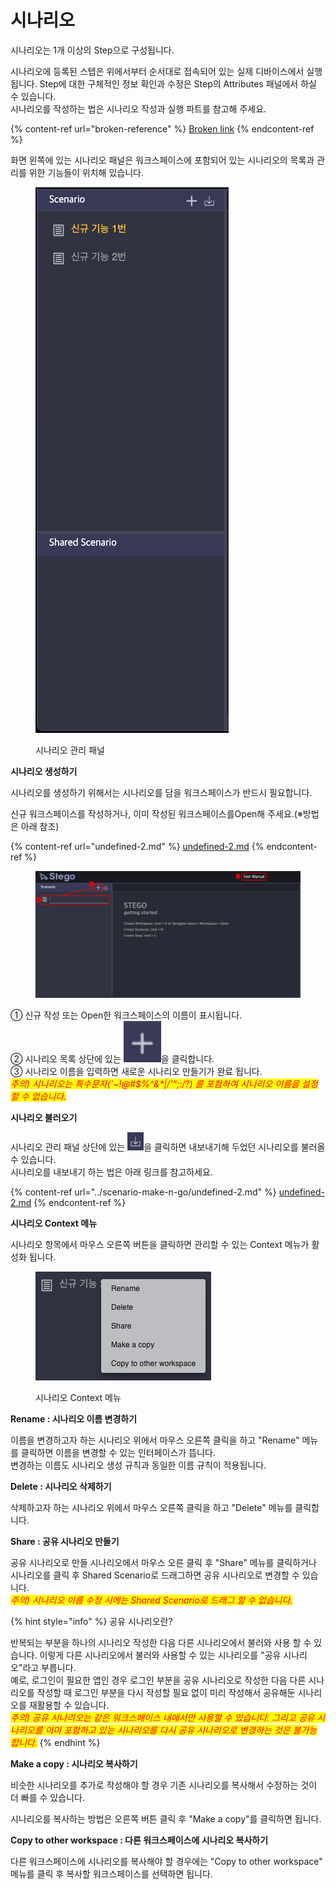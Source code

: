 # 시나리오

시나리오는 1개 이상의 Step으로 구성됩니다.&#x20;

시나리오에 등록된 스텝은 위에서부터 순서대로 접속되어 있는 실제 디바이스에서 실행됩니다. Step에 대한 구체적인 정보 확인과 수정은 Step의 Attributes 패널에서 하실 수 있습니다.\
시나리오를 작성하는 법은 시나리오 작성과 실행 파트를 참고해 주세요.

{% content-ref url="broken-reference" %}
[Broken link](broken-reference)
{% endcontent-ref %}

화면 왼쪽에 있는 시나리오 패널은 워크스페이스에 포함되어 있는 시나리오의 목록과 관리를 위한 기능들이 위치해 있습니다.

<figure><img src="../.gitbook/assets/image (93).png" alt=""><figcaption><p>시나리오 관리 패널</p></figcaption></figure>

**시나리오 생성하기**

시나리오를 생성하기 위해서는 시나리오를 담을 워크스페이스가 반드시 필요합니다.&#x20;

신규 워크스페이스를 작성하거나, 이미 작성된 워크스페이스를Open해 주세요.(※방법은 아래 참조)

{% content-ref url="undefined-2.md" %}
[undefined-2.md](undefined-2.md)
{% endcontent-ref %}

<figure><img src="../.gitbook/assets/image (159).png" alt=""><figcaption></figcaption></figure>

① 신규 작성 또는 Open한 워크스페이스의 이름이 표시됩니다.\
② 시나리오 목록 상단에 있는 <img src="../.gitbook/assets/image (25).png" alt="" data-size="line">을 클릭합니다.\
③ 시나리오 이름을 입력하면 새로운 시나리오 만들기가 완료 됩니다.\
_<mark style="color:red;">주의) 시나리오는 특수문자(\`\~!@#$%^&\*|/’“;:/?) 를 포함하여 시나리오 이름을 설정할 수 없습니다.</mark>_

_<mark style="color:red;"></mark>_

**시나리오 불러오기**

시나리오 관리 패널 상단에 있는 <img src="../.gitbook/assets/image (117).png" alt="" data-size="line">을 클릭하면 내보내기해 두었던 시나리오를 불러올 수 있습니다.\
시나리오를 내보내기 하는 법은 아래 링크를 참고하세요.

{% content-ref url="../scenario-make-n-go/undefined-2.md" %}
[undefined-2.md](../scenario-make-n-go/undefined-2.md)
{% endcontent-ref %}

_<mark style="color:red;"></mark>_

**시나리오 Context 메뉴**

시나리오 항목에서 마우스 오른쪽 버튼을 클릭하면 관리할 수 있는 Context 메뉴가 활성화 됩니다.

&#x20;

<figure><img src="../.gitbook/assets/image (225).png" alt=""><figcaption><p>시나리오 Context 메뉴 </p></figcaption></figure>



**Rename : 시나리오 이름 변경하기**

이름을 변경하고자 하는 시나리오 위에서 마우스 오른쪽 클릭을 하고 "Rename" 메뉴를 클릭하면 이름을 변경할 수 있는 인터페이스가 뜹니다.\
변경하는 이름도 시나리오 생성 규칙과 동일한 이름 규칙이 적용됩니다.



**Delete : 시나리오 삭제하기**

삭제하고자 하는 시나리오 위에서 마우스 오른쪽 클릭을 하고 "Delete" 메뉴를 클릭합니다.



**Share : 공유 시나리오 만들기**

공유 시나리오로 만들 시나리오에서 마우스 오른 클릭 후 "Share" 메뉴를 클릭하거나 시나리오를 클릭 후 Shared Scenario로 드래그하면 공유 시나리오로 변경할 수 있습니다. \
_<mark style="color:red;">주의) 시나리오 이름 수정 시에는 Shared Scenario로 드래그 할 수 없습니다.</mark>_

{% hint style="info" %}
공유 시나리오란?

반복되는 부분을 하나의 시나리오 작성한 다음 다른 시나리오에서 불러와 사용 할 수 있습니다. 이렇게 다른 시나리오에서 불러와 사용할 수 있는 시나리오를 "공유 시나리오"라고 부릅니다.\
예로, 로그인이 필요한 앱인 경우 로그인 부분을 공유 시나리오로 작성한 다음 다른 시나리오를 작성할 때 로그인 부분을 다시 작성할 필요 없이 미리 작성해서 공유해둔 시나리오를 재활용할 수 있습니다.\
_<mark style="color:red;">주의) 공유 시나리오는 같은 워크스페이스 내에서만 사용할 수 있습니다. 그리고 공유 시나리오를 이미 포함하고 있는 시나리오를 다시 공유 시나리오로 변경하는 것은 불가능 합니다.</mark>_&#x20;
{% endhint %}



**Make a copy : 시나리오 복사하기**

비슷한 시나리오를 추가로 작성해야 할 경우 기존 시나리오를 복사해서 수정하는 것이 더 빠를 수 있습니다.

시나리오를 복사하는 방법은 오른쪽 버튼 클릭 후 "Make a copy"를 클릭하면 됩니다.

<mark style="background-color:red;"></mark>

**Copy to other workspace : 다른 워크스페이스에 시나리오 복사하기**

다른 워크스페이스에 시나리오를 복사해야 할 경우에는 "Copy to other workspace" 메뉴를 클릭 후 복사할 워크스페이스를 선택하면 됩니다.

